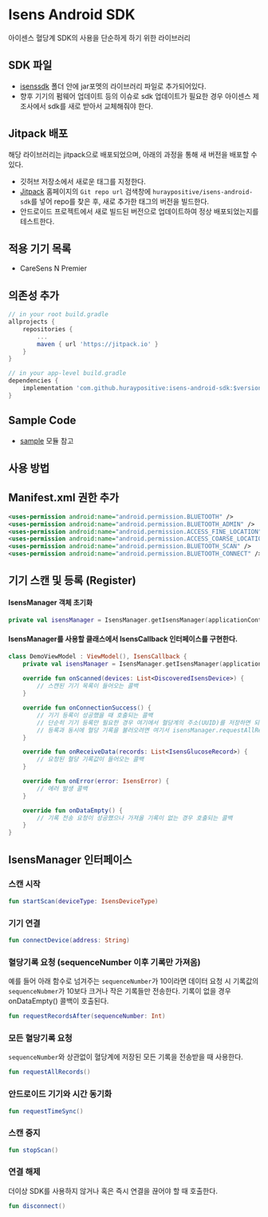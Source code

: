 # Isens Android SDK
아이센스 혈당계 SDK의 사용을 단순하게 하기 위한 라이브러리

## SDK 파일
- [isenssdk](/isensdk/libs) 폴더 안에 jar포멧의 라이브러리 파일로 추가되어있다.
- 향후 기기의 펌웨어 업데이트 등의 이슈로 sdk 업데이트가 필요한 경우 아이센스 제조사에서 sdk를 새로 받아서 교체해줘야 한다.

## Jitpack 배포
해당 라이브러리는 jitpack으로 배포되었으며, 아래의 과정을 통해 새 버전을 배포할 수 있다.
- 깃허브 저장소에서 새로운 태그를 지정한다.
- [Jitpack](https://jitpack.io/) 홈페이지의 `Git repo url` 검색창에 `huraypositive/isens-android-sdk`를 넣어 repo를 찾은 후, 새로 추가한 태그의 버전을 빌드한다.
- 안드로이드 프로젝트에서 새로 빌드된 버전으로 업데이트하여 정상 배포되었는지를 테스트한다.

## 적용 기기 목록
- CareSens N Premier

## 의존성 추가
```gradle
// in your root build.gradle
allprojects {
    repositories {
        ...
        maven { url 'https://jitpack.io' }
    }
}

// in your app-level build.gradle
dependencies {
    implementation 'com.github.huraypositive:isens-android-sdk:$version'
}
```

## Sample Code
- [sample](/sample) 모듈 참고

## 사용 방법

## Manifest.xml 권한 추가
```xml
<uses-permission android:name="android.permission.BLUETOOTH" />
<uses-permission android:name="android.permission.BLUETOOTH_ADMIN" />
<uses-permission android:name="android.permission.ACCESS_FINE_LOCATION" />
<uses-permission android:name="android.permission.ACCESS_COARSE_LOCATION" />
<uses-permission android:name="android.permission.BLUETOOTH_SCAN" />
<uses-permission android:name="android.permission.BLUETOOTH_CONNECT" />
```

## 기기 스캔 및 등록 (Register)
#### IsensManager 객체 초기화
```kotlin
private val isensManager = IsensManager.getIsensManager(applicationContext, isensCallback)
```

#### IsensManager를 사용할 클래스에서 IsensCallback 인터페이스를 구현한다.
```kotlin
class DemoViewModel : ViewModel(), IsensCallback {
    private val isensManager = IsensManager.getIsensManager(applicationContext, isensCallback)
    
    override fun onScanned(devices: List<DiscoveredIsensDevice>) {
        // 스캔된 기기 목록이 들어오는 콜백
    }

    override fun onConnectionSuccess() {
        // 기기 등록이 성공했을 때 호출되는 콜백
        // 단순히 기기 등록만 필요한 경우 여기에서 혈당계의 주소(UUID)를 저장하면 되고, 
        // 등록과 동시에 혈당 기록을 불러오려면 여기서 isensManager.requestAllRecords() 함수를 호출한다.
    }

    override fun onReceiveData(records: List<IsensGlucoseRecord>) {
        // 요청된 혈당 기록값이 들어오는 콜백 
    }

    override fun onError(error: IsensError) {
        // 에러 발생 콜백 
    }

    override fun onDataEmpty() {
        // 기록 전송 요청이 성공했으나 가져올 기록이 없는 경우 호출되는 콜백
    }
}
```

## IsensManager 인터페이스
### 스캔 시작
```kotlin
fun startScan(deviceType: IsensDeviceType)
```

### 기기 연결
```kotlin
fun connectDevice(address: String)
```

### 혈당기록 요청 (sequenceNumber 이후 기록만 가져옴)
예를 들어 아래 함수로 넘겨주는 `sequenceNumber`가 10이라면 데이터 요청 시 기록값의 `sequenceNubmer`가 10보다 크거나 작은 기록들만 전송한다. 기록이 없을 경우 onDataEmpty() 콜백이 호출된다. 
```kotlin
fun requestRecordsAfter(sequenceNumber: Int)
```

### 모든 혈당기록 요청
`sequenceNumber`와 상관없이 혈당계에 저장된 모든 기록을 전송받을 때 사용한다.
```kotlin
fun requestAllRecords()
```

### 안드로이드 기기와 시간 동기화
```kotlin
fun requestTimeSync()
```

### 스캔 중지
```kotlin
fun stopScan()
```

### 연결 해제
더이상 SDK를 사용하지 않거나 혹은 즉시 연결을 끊어야 할 때 호출한다.
```kotlin
fun disconnect()
```
